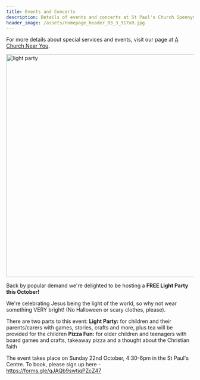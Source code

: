 ```yaml
---
title: Events and Concerts
description: Details of events and concerts at St Paul's Church Spennymoor.
header_image: /assets/Homepage_header_03_3_917x0.jpg
---
```

For more details about special services and events, visit our page at [A Church Near You](https://www.achurchnearyou.com/church/13565/).

<img width="600" alt="light party" src="https://github.com/stpaulsspennymoor/stpaulsspennymoor.github.io/assets/139633336/5c195d7e-3e25-48a6-838b-d95ebd6bb0f7">

Back by popular demand we're delighted to be hosting a **FREE Light Party this October!**

We're celebrating Jesus being the light of the world, so why not wear something VERY bright! (No Halloween or scary clothes, please).

There are two parts to this event:
**Light Party:** for children and their parents/carers with games, stories, crafts and more, plus tea will be provided for the children
**Pizza Fun:** for older children and teenagers with board games and crafts, takeaway pizza and a thought about the Christian faith

The event takes place on Sunday 22nd October, 4:30-6pm in the St Paul's Centre. To book, please sign up here - https://forms.gle/qJAQb9swtjqPZcZ47
